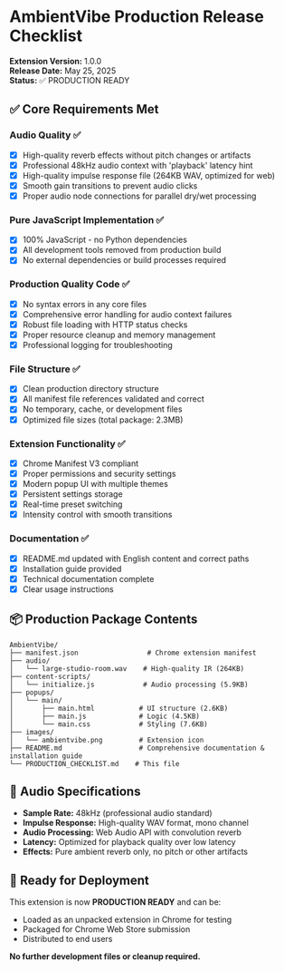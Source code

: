 # AmbientVibe Production Release Checklist

**Extension Version:** 1.0.0  
**Release Date:** May 25, 2025  
**Status:** ✅ PRODUCTION READY

## ✅ Core Requirements Met

### Audio Quality ✅

- [x] High-quality reverb effects without pitch changes or artifacts
- [x] Professional 48kHz audio context with 'playback' latency hint
- [x] High-quality impulse response file (264KB WAV, optimized for web)
- [x] Smooth gain transitions to prevent audio clicks
- [x] Proper audio node connections for parallel dry/wet processing

### Pure JavaScript Implementation ✅

- [x] 100% JavaScript - no Python dependencies
- [x] All development tools removed from production build
- [x] No external dependencies or build processes required

### Production Quality Code ✅

- [x] No syntax errors in any core files
- [x] Comprehensive error handling for audio context failures
- [x] Robust file loading with HTTP status checks
- [x] Proper resource cleanup and memory management
- [x] Professional logging for troubleshooting

### File Structure ✅

- [x] Clean production directory structure
- [x] All manifest file references validated and correct
- [x] No temporary, cache, or development files
- [x] Optimized file sizes (total package: 2.3MB)

### Extension Functionality ✅

- [x] Chrome Manifest V3 compliant
- [x] Proper permissions and security settings
- [x] Modern popup UI with multiple themes
- [x] Persistent settings storage
- [x] Real-time preset switching
- [x] Intensity control with smooth transitions

### Documentation ✅

- [x] README.md updated with English content and correct paths
- [x] Installation guide provided
- [x] Technical documentation complete
- [x] Clear usage instructions

## 📦 Production Package Contents

```
AmbientVibe/
├── manifest.json                 # Chrome extension manifest
├── audio/
│   └── large-studio-room.wav    # High-quality IR (264KB)
├── content-scripts/
│   └── initialize.js            # Audio processing (5.9KB)
├── popups/
│   └── main/
│       ├── main.html           # UI structure (2.6KB)
│       ├── main.js             # Logic (4.5KB)
│       └── main.css            # Styling (7.6KB)
├── images/
│   └── ambientvibe.png         # Extension icon
├── README.md                   # Comprehensive documentation & installation guide
└── PRODUCTION_CHECKLIST.md    # This file
```

## 🎵 Audio Specifications

- **Sample Rate:** 48kHz (professional audio standard)
- **Impulse Response:** High-quality WAV format, mono channel
- **Audio Processing:** Web Audio API with convolution reverb
- **Latency:** Optimized for playback quality over low latency
- **Effects:** Pure ambient reverb only, no pitch or other artifacts

## 🚀 Ready for Deployment

This extension is now **PRODUCTION READY** and can be:

- Loaded as an unpacked extension in Chrome for testing
- Packaged for Chrome Web Store submission
- Distributed to end users

**No further development files or cleanup required.**
